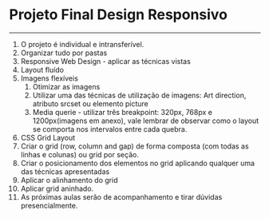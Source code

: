 # Projeto Final Design Responsivo
---

1. O projeto é individual e intransferível.
2. Organizar tudo por pastas
3. Responsive Web Design - aplicar as técnicas vistas
 1. Layout fluído
 2. Imagens flexíveis
    1. Otimizar as imagens
    2. Utilizar uma das técnicas de utilização de imagens: Art direction, atributo srcset ou elemento picture
    3. Media querie - utilizar três breakpoint: 320px, 768px e 1200px(imagens em anexo), vale lembrar de observar como o layout se comporta nos intervalos entre cada quebra.
4. CSS Grid Layout
 1. Criar o grid (row, column and gap) de forma composta (com todas as linhas e colunas) ou grid por seção.
 2. Criar o posicionamento dos elementos no grid aplicando qualquer uma das técnicas apresentadas
 3. Aplicar o alinhamento do grid
 4. Aplicar grid aninhado.
5. As próximas aulas serão de acompanhamento e tirar dúvidas presencialmente.
